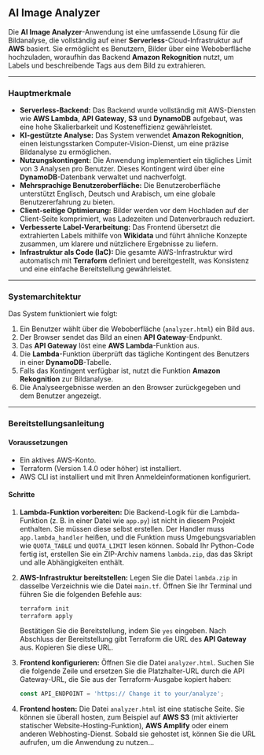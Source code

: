 ## **AI Image Analyzer**

Die **AI Image Analyzer**-Anwendung ist eine umfassende Lösung für die Bildanalyse, die vollständig auf einer **Serverless**-Cloud-Infrastruktur auf **AWS** basiert. Sie ermöglicht es Benutzern, Bilder über eine Weboberfläche hochzuladen, woraufhin das Backend **Amazon Rekognition** nutzt, um Labels und beschreibende Tags aus dem Bild zu extrahieren.

-----

### **Hauptmerkmale**

  * **Serverless-Backend:** Das Backend wurde vollständig mit AWS-Diensten wie **AWS Lambda**, **API Gateway**, **S3** und **DynamoDB** aufgebaut, was eine hohe Skalierbarkeit und Kosteneffizienz gewährleistet.
  * **KI-gestützte Analyse:** Das System verwendet **Amazon Rekognition**, einen leistungsstarken Computer-Vision-Dienst, um eine präzise Bildanalyse zu ermöglichen.
  * **Nutzungskontingent:** Die Anwendung implementiert ein tägliches Limit von 3 Analysen pro Benutzer. Dieses Kontingent wird über eine **DynamoDB**-Datenbank verwaltet und nachverfolgt.
  * **Mehrsprachige Benutzeroberfläche:** Die Benutzeroberfläche unterstützt Englisch, Deutsch und Arabisch, um eine globale Benutzererfahrung zu bieten.
  * **Client-seitige Optimierung:** Bilder werden vor dem Hochladen auf der Client-Seite komprimiert, was Ladezeiten und Datenverbrauch reduziert.
  * **Verbesserte Label-Verarbeitung:** Das Frontend übersetzt die extrahierten Labels mithilfe von **Wikidata** und führt ähnliche Konzepte zusammen, um klarere und nützlichere Ergebnisse zu liefern.
  * **Infrastruktur als Code (IaC):** Die gesamte AWS-Infrastruktur wird automatisch mit **Terraform** definiert und bereitgestellt, was Konsistenz und eine einfache Bereitstellung gewährleistet.

-----

### **Systemarchitektur**

Das System funktioniert wie folgt:

1.  Ein Benutzer wählt über die Weboberfläche (`analyzer.html`) ein Bild aus.
2.  Der Browser sendet das Bild an einen **API Gateway**-Endpunkt.
3.  Das **API Gateway** löst eine **AWS Lambda**-Funktion aus.
4.  Die **Lambda**-Funktion überprüft das tägliche Kontingent des Benutzers in einer **DynamoDB**-Tabelle.
5.  Falls das Kontingent verfügbar ist, nutzt die Funktion **Amazon Rekognition** zur Bildanalyse.
6.  Die Analyseergebnisse werden an den Browser zurückgegeben und dem Benutzer angezeigt.

-----

### **Bereitstellungsanleitung**

#### **Voraussetzungen**

  * Ein aktives AWS-Konto.
  * Terraform (Version 1.4.0 oder höher) ist installiert.
  * AWS CLI ist installiert und mit Ihren Anmeldeinformationen konfiguriert.

#### **Schritte**

1.  **Lambda-Funktion vorbereiten:** Die Backend-Logik für die Lambda-Funktion (z. B. in einer Datei wie `app.py`) ist nicht in diesem Projekt enthalten. Sie müssen diese selbst erstellen. Der Handler muss `app.lambda_handler` heißen, und die Funktion muss Umgebungsvariablen wie `QUOTA_TABLE` und `QUOTA_LIMIT` lesen können. Sobald Ihr Python-Code fertig ist, erstellen Sie ein ZIP-Archiv namens `lambda.zip`, das das Skript und alle Abhängigkeiten enthält.

2.  **AWS-Infrastruktur bereitstellen:** Legen Sie die Datei `lambda.zip` in dasselbe Verzeichnis wie die Datei `main.tf`. Öffnen Sie Ihr Terminal und führen Sie die folgenden Befehle aus:

    ```sh
    terraform init
    terraform apply
    ```

    Bestätigen Sie die Bereitstellung, indem Sie `yes` eingeben. Nach Abschluss der Bereitstellung gibt Terraform die URL des **API Gateway** aus. Kopieren Sie diese URL.

3.  **Frontend konfigurieren:** Öffnen Sie die Datei `analyzer.html`. Suchen Sie die folgende Zeile und ersetzen Sie die Platzhalter-URL durch die API Gateway-URL, die Sie aus der Terraform-Ausgabe kopiert haben:

    ```javascript
    const API_ENDPOINT = 'https:// Change it to your/analyze';
    ```

4.  **Frontend hosten:** Die Datei `analyzer.html` ist eine statische Seite. Sie können sie überall hosten, zum Beispiel auf **AWS S3** (mit aktivierter statischer Website-Hosting-Funktion), **AWS Amplify** oder einem anderen Webhosting-Dienst. Sobald sie gehostet ist, können Sie die URL aufrufen, um die Anwendung zu nutzen...